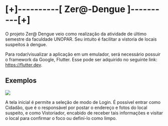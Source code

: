 # [+]----------[ Zer@-Dengue ]----------[+]
O projeto Zer@ Dengue veio como realização da atividade de último semestre da faculdade UNOPAR. Seu intuito é facilitar a vistoria de locais suspeitos à dengue.

Para rodar/visualizar a aplicação em um emulador, será necessário possuir o framework da Google, Flutter. Esse pode ser adquirido no seguinte link: <https://flutter.dev>.
    
## Exemplos
![](https://user-images.githubusercontent.com/65248543/83975770-fb875800-a8cb-11ea-9c04-2faa6852ed61.png) 

A tela inicial é permite a seleção de modo de Login. É possível entrar como Cidadão, que é o responsável por postar o endereço e fotos do local suspeito, e como Vistoriador, encabido de receber tais informações e visitar o local para confirmar o foco ou definí-lo como limpo.



